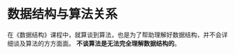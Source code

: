 数据结构与算法关系
============================================================
在《数据结构》课程中，就算谈到算法，也是为了帮助理解好数据结构，并不会详细谈及算法的方方面面。
**不谈算法是无法完全理解数据结构的**。
